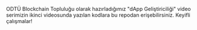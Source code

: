 ODTÜ Blockchain Topluluğu olarak hazırladığımız "dApp Geliştiriciliği" video serimizin ikinci videosunda yazılan kodlara bu repodan erişebilirsiniz. Keyifli çalışmalar!
